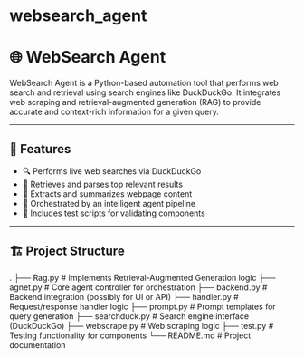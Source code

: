 # websearch_agent



# 🌐 WebSearch Agent

WebSearch Agent is a Python-based automation tool that performs web search and retrieval using search engines like DuckDuckGo. It integrates web scraping and retrieval-augmented generation (RAG) to provide accurate and context-rich information for a given query.

---

## 🚀 Features

- 🔍 Performs live web searches via DuckDuckGo
- 🧠 Retrieves and parses top relevant results
- 📄 Extracts and summarizes webpage content
- 🤖 Orchestrated by an intelligent agent pipeline
- 🧪 Includes test scripts for validating components

---

## 🏗️ Project Structure


.
├── Rag.py              # Implements Retrieval-Augmented Generation logic
├── agnet.py            # Core agent controller for orchestration
├── backend.py          # Backend integration (possibly for UI or API)
├── handler.py          # Request/response handler logic
├── prompt.py           # Prompt templates for query generation
├── searchduck.py       # Search engine interface (DuckDuckGo)
├── webscrape.py        # Web scraping logic
├── test.py             # Testing functionality for components
└── README.md           # Project documentation
